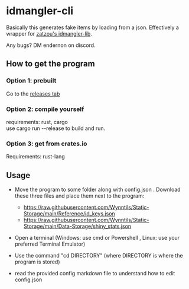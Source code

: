 # idmangler-cli
Basically this generates fake items by loading from a json. Effectively a wrapper for [zatzou's idmangler-lib](https://github.com/Zatzou/idmangler-lib).

Any bugs? DM endernon on discord.


## How to get the program
### Option 1: prebuilt
Go to the [releases tab](https://git.frfrnocap.men/endernon/idmangler-cli/releases)
### Option 2: compile yourself
requirements: rust, cargo  
use cargo run --release to build and run.  
### Option 3: get from crates.io
Requirements: rust-lang

## Usage
- Move the program to some folder along with config.json . Download these three files and place them next to the program:  
  - https://raw.githubusercontent.com/Wynntils/Static-Storage/main/Reference/id_keys.json  
  - https://raw.githubusercontent.com/Wynntils/Static-Storage/main/Data-Storage/shiny_stats.json  

- Open a terminal (Windows: use cmd or Powershell , Linux: use your preferred Terminal Emulator)  
- Use the command "cd DIRECTORY" (where DIRECTORY is where the program is stored)
- read the provided config markdown file to understand how to edit config.json



